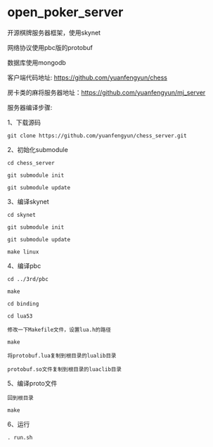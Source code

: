 # open_poker_server
开源棋牌服务器框架，使用skynet

网络协议使用pbc版的protobuf

数据库使用mongodb

客户端代码地址: https://github.com/yuanfengyun/chess

房卡类的麻将服务器地址：https://github.com/yuanfengyun/mj_server

服务器编译步骤:

1、下载源码

    git clone https://github.com/yuanfengyun/chess_server.git

2、初始化submodule

    cd chess_server

    git submodule init

    git submodule update

3、编译skynet

    cd skynet

    git submodule init

    git submodule update

    make linux

4、编译pbc

    cd ../3rd/pbc

    make

    cd binding

    cd lua53

    修改一下Makefile文件，设置lua.h的路径

    make

    将protobuf.lua复制到根目录的lualib目录

    protobuf.so文件复制到根目录的luaclib目录

5、编译proto文件

    回到根目录

    make

6、运行

    . run.sh
